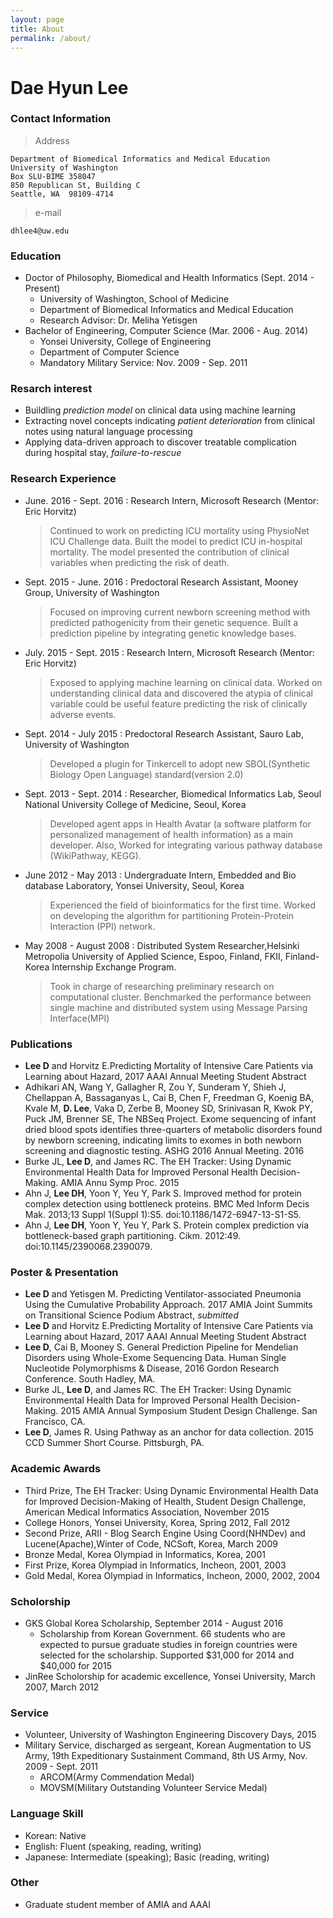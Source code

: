 ```yaml
---
layout: page
title: About
permalink: /about/
---
```



Dae Hyun Lee
============

### Contact Information

> Address
>   
    Department of Biomedical Informatics and Medical Education
    University of Washington
    Box SLU-BIME 358047
    850 Republican St, Building C
    Seattle, WA  98109-4714

> e-mail
>
    dhlee4@uw.edu



### Education
- Doctor of Philosophy, Biomedical and Health Informatics (Sept. 2014 - Present)
	- University of Washington, School of Medicine
	- Department of Biomedical Informatics and Medical Education
	- Research Advisor: Dr. Meliha Yetisgen
- Bachelor of Engineering, Computer Science (Mar. 2006 - Aug. 2014)
	- Yonsei University, College of Engineering
	- Department of Computer Science
	- Mandatory Military Service: Nov. 2009 - Sep. 2011

###  Resarch interest
- Buildling *prediction model* on clinical data using machine learning
- Extracting novel concepts indicating *patient deterioration* from clinical notes using natural language processing
- Applying data-driven approach to discover treatable complication during hospital stay, *failure-to-rescue* 

### Research Experience

- June. 2016 - Sept. 2016 : Research Intern, Microsoft Research (Mentor: Eric Horvitz)

	> Continued to work on predicting ICU mortality using PhysioNet ICU Challenge data. Built the model to predict ICU in-hospital mortality. The model presented the contribution of clinical variables when predicting the risk of death.
	
- Sept. 2015 - June. 2016 : Predoctoral Research Assistant, Mooney Group<mooneygroup>, University of Washington

	> Focused on improving current newborn screening method with predicted pathogenicity from their genetic sequence. Built a prediction pipeline by integrating genetic knowledge bases.
- July. 2015 - Sept. 2015 : Research Intern, Microsoft Research (Mentor: Eric Horvitz)

	> Exposed to applying machine learning on clinical data. Worked on understanding clinical data and discovered the atypia of clinical variable could be useful feature predicting the risk of clinically adverse events.
- Sept. 2014 - July 2015 : Predoctoral Research Assistant, Sauro Lab<saurogroup>, University of Washington

	> Developed a plugin for Tinkercell to adopt new SBOL(Synthetic Biology Open Language) standard(version 2.0)
- Sept. 2013 - Sept. 2014 : Researcher, Biomedical Informatics Lab, Seoul National University College of Medicine, Seoul, Korea

	> Developed agent apps in Health Avatar (a software platform for personalized management of health information) as a main developer. Also, Worked for integrating various pathway database (WikiPathway, KEGG).
-  June 2012 - May 2013 : Undergraduate Intern, Embedded and Bio database Laboratory, Yonsei University, Seoul, Korea

	> Experienced the field of bioinformatics for the first time. Worked on developing the algorithm for partitioning Protein-Protein Interaction (PPI) network.
- May 2008 - August 2008 : Distributed System Researcher,Helsinki Metropolia University of Applied Science, Espoo, Finland, FKII, Finland-Korea Internship Exchange Program.

	> Took in charge of researching preliminary research on computational cluster. Benchmarked the performance between single machine and distributed system using Message Parsing Interface(MPI)

### Publications
 - **Lee D** and Horvitz E.Predicting Mortality of Intensive Care Patients via Learning about Hazard, 2017 AAAI Annual Meeting Student Abstract
 - Adhikari AN, Wang Y, Gallagher R, Zou Y, Sunderam Y, Shieh J, Chellappan A, Bassaganyas L, Cai B, Chen F, Freedman G, Koenig BA, Kvale M, **D. Lee**, Vaka D, Zerbe B, Mooney SD, Srinivasan R, Kwok PY, Puck JM, Brenner SE, The NBSeq Project. Exome sequencing of infant dried blood spots identifies three-quarters of metabolic disorders found by newborn screening, indicating limits to exomes in both newborn screening and diagnostic testing. ASHG 2016 Annual Meeting. 2016
 - Burke JL, **Lee D**, and James RC. The EH Tracker: Using Dynamic Environmental Health Data for Improved Personal Health Decision-Making. AMIA Annu Symp Proc. 2015
 - Ahn J, **Lee DH**, Yoon Y, Yeu Y, Park S. Improved method for protein complex detection using bottleneck proteins. BMC Med Inform Decis Mak. 2013;13 Suppl 1(Suppl 1):S5. doi:10.1186/1472-6947-13-S1-S5.
 - Ahn J, **Lee DH**, Yoon Y, Yeu Y, Park S. Protein complex prediction via bottleneck-based graph partitioning. Cikm. 2012:49. doi:10.1145/2390068.2390079.



### Poster & Presentation
 - **Lee D** and Yetisgen M. Predicting Ventilator-associated Pneumonia Using the Cumulative Probability Approach. 2017 AMIA Joint Summits on Transitional Science Podium Abstract, *submitted*
 - **Lee D** and Horvitz E.Predicting Mortality of Intensive Care Patients via Learning about Hazard, 2017 AAAI Annual Meeting Student Abstract
 - **Lee D**, Cai B, Mooney S. General Prediction Pipeline for Mendelian Disorders using Whole-Exome Sequencing Data. Human Single Nucleotide Polymorphisms & Disease,
2016 Gordon Research Conference. South Hadley, MA.
 - Burke JL, **Lee D**, and James RC. The EH Tracker: Using Dynamic Environmental Health Data for Improved Personal Health Decision-Making. 2015 AMIA Annual Symposium Student Design Challenge. San Francisco, CA.
 - **Lee D**, James R. Using Pathway as an anchor for data collection. 2015 CCD Summer Short Course. Pittsburgh, PA.

### Academic Awards


 - Third Prize, The EH Tracker: Using Dynamic Environmental Health Data for Improved Decision-Making of Health, Student Design Challenge, American Medical Informatics Association, November 2015
 - College Honors, Yonsei University, Korea, Spring 2012, Fall 2012
 - Second Prize, ARII - Blog Search Engine Using Coord(NHNDev) and Lucene(Apache),Winter of Code, NCSoft, Korea, March 2009
 - Bronze Medal, Korea Olympiad in Informatics, Korea, 2001
 - First Prize, Korea Olympiad in Informatics, Incheon, 2001, 2003
 - Gold Medal, Korea Olympiad in Informatics, Incheon, 2000, 2002, 2004


### Scholorship
 - GKS Global Korea Scholarship, September 2014 - August 2016
	 - Scholarship from Korean Government. 66 students who are expected to pursue graduate studies in foreign countries were selected for the scholarship. Supported $31,000 for 2014 and $40,000 for 2015
 - JinRee Scholorship for academic excellence, Yonsei University, March 2007, March 2012

### Service
 - Volunteer, University of Washington Engineering Discovery Days, 2015
 - Military Service, discharged as sergeant, Korean Augmentation to US Army, 19th Expeditionary Sustainment Command, 8th US Army, Nov. 2009 - Sept. 2011
 	- ARCOM(Army Commendation Medal)
	- MOVSM(Military Outstanding Volunteer Service Medal)

### Language Skill
 - Korean: Native
 - English: Fluent (speaking, reading, writing)
 - Japanese: Intermediate (speaking); Basic (reading, writing)

### Other
 - Graduate student member of AMIA and AAAI
